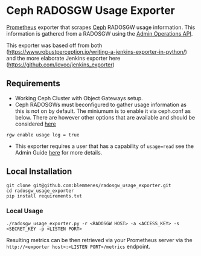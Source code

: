 # Ceph RADOSGW Usage Exporter

[Prometheus](https://prometheus.io/) exporter that scrapes [Ceph](http://ceph.com/) RADOSGW usage information. This information is gathered from a RADOSGW using the [Admin Operations API](http://docs.ceph.com/docs/master/radosgw/adminops/).

This exporter was based off from both (https://www.robustperception.io/writing-a-jenkins-exporter-in-python/) and the more elaborate Jenkins exporter here (https://github.com/lovoo/jenkins_exporter)

## Requirements

* Working Ceph Cluster with Object Gateways setup.
* Ceph RADOSGWs must beconfigured to gather usage information as this is not on by default. The miniumum is to enable it via ceph.conf as below. There are however other options that are available and should be considered [here](http://docs.ceph.com/docs/master/radosgw/config-ref/)
```
rgw enable usage log = true
```

* This exporter requires a user that has a capability of ```usage=read``` see the Admin Guide [here](http://docs.ceph.com/docs/master/radosgw/admin/#add-remove-admin-capabilities) for more details. 

## Local Installation
```
git clone git@github.com:blemmenes/radosgw_usage_exporter.git
cd radosgw_usage_exporter
pip install requirements.txt
```
### Local Usage
```
./radosgw_usage_exporter.py -r <RADOSGW HOST> -a <ACCESS_KEY> -s <SECRET_KEY -p <LISTEN PORT>
```

Resulting metrics can be then retrieved via your Prometheus server via the ```http://<exporter host>:<LISTEN PORT>/metrics``` endpoint.
